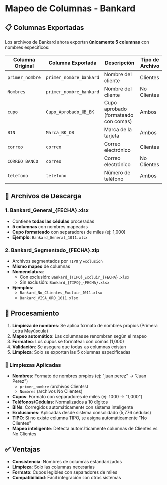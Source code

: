 # Mapeo de Columnas - Bankard

## 📋 Columnas Exportadas

Los archivos de Bankard ahora exportan **únicamente 5 columnas** con nombres específicos:

| Columna Original | Columna Exportada | Descripción | Tipo de Archivo |
|------------------|-------------------|-------------|-----------------|
| `primer_nombre` | `primer_nombre_bankard` | Nombre del cliente | Clientes |
| `Nombres` | `primer_nombre_bankard` | Nombre del cliente | No Clientes |
| `cupo` | `Cupo_Aprobado_OB_BK` | Cupo aprobado (formateado con comas) | Ambos |
| `BIN` | `Marca_BK_OB` | Marca de la tarjeta | Ambos |
| `correo` | `correo` | Correo electrónico | Clientes |
| `CORREO BANCO ` | `correo` | Correo electrónico | No Clientes |
| `telefono` | `telefono` | Número de teléfono | Ambos |

## 📁 Archivos de Descarga

### 1. **Bankard_General_{FECHA}.xlsx**
- Contiene **todas las cédulas** procesadas
- **5 columnas** con nombres mapeados
- **Cupo formateado** con separadores de miles (ej: 1,000)
- **Ejemplo**: `Bankard_General_1011.xlsx`

### 2. **Bankard_Segmentado_{FECHA}.zip**
- Archivos segmentados por `TIPO` y `exclusion`
- **Mismo mapeo** de columnas
- **Nomenclatura**:
  - Con exclusión: `Bankard_{TIPO}_Excluir_{FECHA}.xlsx`
  - Sin exclusión: `Bankard_{TIPO}_{FECHA}.xlsx`
- **Ejemplos**: 
  - `Bankard_No_Clientes_Excluir_1011.xlsx`
  - `Bankard_VISA_ORO_1011.xlsx`

## 🔄 Procesamiento

1. **Limpieza de nombres**: Se aplica formato de nombres propios (Primera Letra Mayúscula)
2. **Mapeo automático**: Las columnas se renombran según el mapeo
3. **Formateo**: Los cupos se formatean con comas (1,000)
4. **Validación**: Se asegura que todas las columnas existan
5. **Limpieza**: Solo se exportan las 5 columnas especificadas

### 🧹 Limpiezas Aplicadas

- **Nombres**: Formato de nombres propios (ej: "juan perez" → "Juan Perez")
  - `primer_nombre` (archivos Clientes)
  - `Nombres` (archivos No Clientes)
- **Cupos**: Formato con separadores de miles (ej: 1000 → "1,000")
- **Teléfonos/Cédulas**: Normalizados a 10 dígitos
- **BINs**: Corregidos automáticamente con sistema inteligente
- **Exclusiones**: Aplicadas desde sistema consolidado (5,776 cédulas)
- **TIPO**: Si no existe columna TIPO, se asigna automáticamente "No Clientes"
- **Mapeo inteligente**: Detecta automáticamente columnas de Clientes vs No Clientes

## ✅ Ventajas

- **Consistencia**: Nombres de columnas estandarizados
- **Limpieza**: Solo las columnas necesarias
- **Formato**: Cupos legibles con separadores de miles
- **Compatibilidad**: Fácil integración con otros sistemas

